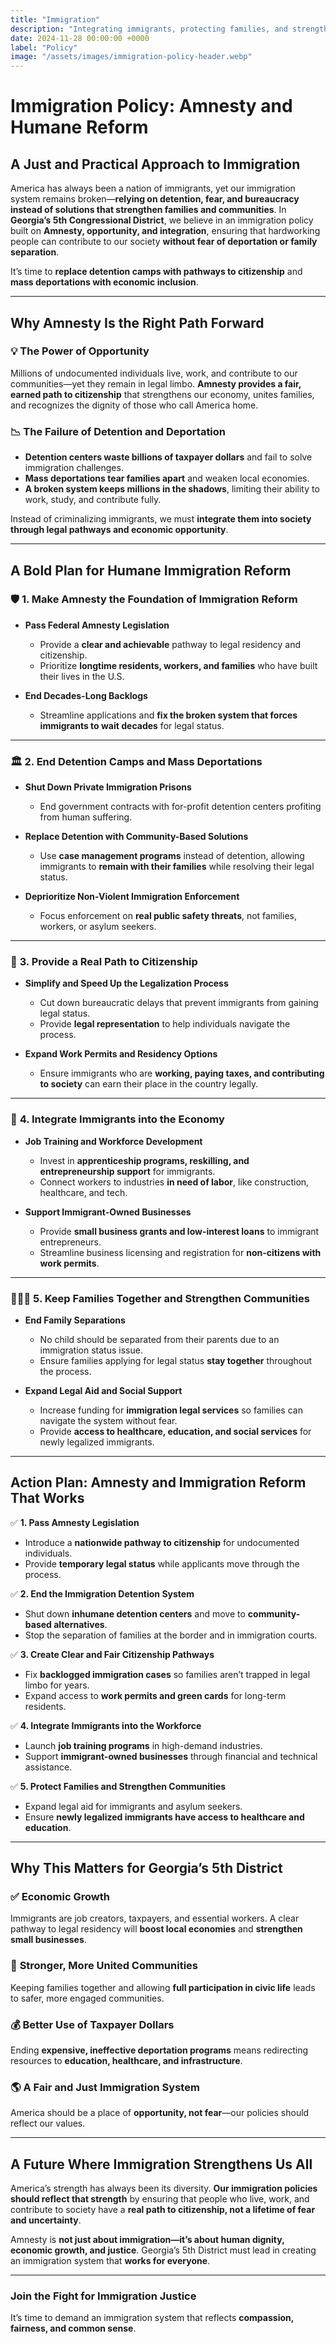 ```yaml
---
title: "Immigration"
description: "Integrating immigrants, protecting families, and strengthening our communities without detention camps or mass deportations."
date: 2024-11-28 00:00:00 +0000
label: "Policy"
image: "/assets/images/immigration-policy-header.webp"
---
```


# **Immigration Policy: Amnesty and Humane Reform**  

## **A Just and Practical Approach to Immigration**  

America has always been a nation of immigrants, yet our immigration system remains broken—**relying on detention, fear, and bureaucracy instead of solutions that strengthen families and communities**. In **Georgia’s 5th Congressional District**, we believe in an immigration policy built on **Amnesty, opportunity, and integration**, ensuring that hardworking people can contribute to our society **without fear of deportation or family separation**.  

It’s time to **replace detention camps with pathways to citizenship** and **mass deportations with economic inclusion**.  

---

## **Why Amnesty Is the Right Path Forward**  

### 💡 **The Power of Opportunity**  
Millions of undocumented individuals live, work, and contribute to our communities—yet they remain in legal limbo. **Amnesty provides a fair, earned path to citizenship** that strengthens our economy, unites families, and recognizes the dignity of those who call America home.  

### 📉 **The Failure of Detention and Deportation**  
- **Detention centers waste billions of taxpayer dollars** and fail to solve immigration challenges.  
- **Mass deportations tear families apart** and weaken local economies.  
- **A broken system keeps millions in the shadows**, limiting their ability to work, study, and contribute fully.  

Instead of criminalizing immigrants, we must **integrate them into society through legal pathways and economic opportunity**.  

---

## **A Bold Plan for Humane Immigration Reform**  

### 🛡️ **1. Make Amnesty the Foundation of Immigration Reform**  
- **Pass Federal Amnesty Legislation**  
  - Provide a **clear and achievable** pathway to legal residency and citizenship.  
  - Prioritize **longtime residents, workers, and families** who have built their lives in the U.S.  

- **End Decades-Long Backlogs**  
  - Streamline applications and **fix the broken system that forces immigrants to wait decades** for legal status.  

---

### 🏛️ **2. End Detention Camps and Mass Deportations**  
- **Shut Down Private Immigration Prisons**  
  - End government contracts with for-profit detention centers profiting from human suffering.  

- **Replace Detention with Community-Based Solutions**  
  - Use **case management programs** instead of detention, allowing immigrants to **remain with their families** while resolving their legal status.  

- **Deprioritize Non-Violent Immigration Enforcement**  
  - Focus enforcement on **real public safety threats**, not families, workers, or asylum seekers.  

---

### 🤝 **3. Provide a Real Path to Citizenship**  
- **Simplify and Speed Up the Legalization Process**  
  - Cut down bureaucratic delays that prevent immigrants from gaining legal status.  
  - Provide **legal representation** to help individuals navigate the process.  

- **Expand Work Permits and Residency Options**  
  - Ensure immigrants who are **working, paying taxes, and contributing to society** can earn their place in the country legally.  

---

### 💼 **4. Integrate Immigrants into the Economy**  
- **Job Training and Workforce Development**  
  - Invest in **apprenticeship programs, reskilling, and entrepreneurship support** for immigrants.  
  - Connect workers to industries **in need of labor**, like construction, healthcare, and tech.  

- **Support Immigrant-Owned Businesses**  
  - Provide **small business grants and low-interest loans** to immigrant entrepreneurs.  
  - Streamline business licensing and registration for **non-citizens with work permits**.  

---

### 👨‍👩‍👧 **5. Keep Families Together and Strengthen Communities**  
- **End Family Separations**  
  - No child should be separated from their parents due to an immigration status issue.  
  - Ensure families applying for legal status **stay together** throughout the process.  

- **Expand Legal Aid and Social Support**  
  - Increase funding for **immigration legal services** so families can navigate the system without fear.  
  - Provide **access to healthcare, education, and social services** for newly legalized immigrants.  

---

## **Action Plan: Amnesty and Immigration Reform That Works**  

✅ **1. Pass Amnesty Legislation**  
- Introduce a **nationwide pathway to citizenship** for undocumented individuals.  
- Provide **temporary legal status** while applicants move through the process.  

✅ **2. End the Immigration Detention System**  
- Shut down **inhumane detention centers** and move to **community-based alternatives**.  
- Stop the separation of families at the border and in immigration courts.  

✅ **3. Create Clear and Fair Citizenship Pathways**  
- Fix **backlogged immigration cases** so families aren’t trapped in legal limbo for years.  
- Expand access to **work permits and green cards** for long-term residents.  

✅ **4. Integrate Immigrants into the Workforce**  
- Launch **job training programs** in high-demand industries.  
- Support **immigrant-owned businesses** through financial and technical assistance.  

✅ **5. Protect Families and Strengthen Communities**  
- Expand legal aid for immigrants and asylum seekers.  
- Ensure **newly legalized immigrants have access to healthcare and education**.  

---

## **Why This Matters for Georgia’s 5th District**  

### ✅ **Economic Growth**  
Immigrants are job creators, taxpayers, and essential workers. A clear pathway to legal residency will **boost local economies** and **strengthen small businesses**.  

### 🤝 **Stronger, More United Communities**  
Keeping families together and allowing **full participation in civic life** leads to safer, more engaged communities.  

### 💰 **Better Use of Taxpayer Dollars**  
Ending **expensive, ineffective deportation programs** means redirecting resources to **education, healthcare, and infrastructure**.  

### 🌎 **A Fair and Just Immigration System**  
America should be a place of **opportunity, not fear**—our policies should reflect our values.  

---

## **A Future Where Immigration Strengthens Us All**  

America’s strength has always been its diversity. **Our immigration policies should reflect that strength** by ensuring that people who live, work, and contribute to society have a **real path to citizenship, not a lifetime of fear and uncertainty**.  

Amnesty is **not just about immigration—it’s about human dignity, economic growth, and justice**. Georgia’s 5th District must lead in creating an immigration system that **works for everyone**.  

---

### **Join the Fight for Immigration Justice**  

It’s time to demand an immigration system that reflects **compassion, fairness, and common sense**.  